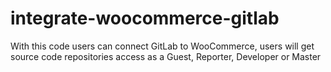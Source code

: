 # integrate-woocommerce-gitlab
With this code users can connect GitLab to WooCommerce, users will get source code repositories access as a Guest, Reporter, Developer or Master
